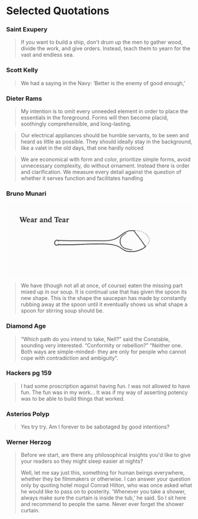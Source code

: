# Selected Quotations 

### Saint Exupery
> If you want to build a ship, don't drum up the men to gather wood, divide the work, and give orders. Instead, teach them to yearn for the vast and endless sea.

### Scott Kelly
> We had a saying in the Navy: ‘Better is the enemy of good enough,’

### Dieter Rams

> My intention is to omit every unneeded element in order to place the
> essentials in the foreground. Forms will then become placid, soothingly
> comprehensible, and long-lasting.

> Our electrical appliances should be humble servants, to be seen and heard as
> little as possible. They should ideally stay in the background, like a valet
> in the old days, that one hardly noticed

> We are economical with form and color, prioritize simple forms, avoid
> unnecessary complexity, do without ornament. Instead there is order and
> clarification. We measure every detail against the question of whether it
> serves function and facilitates handling

### Bruno Munari

![spoon](./wear-and-tear.png)

> We have (though not all at once, of course) eaten the missing part mixed up in
> our soup. It is continual use that has given the spoon its new shape. This is
> the shape the saucepan has made by constantly rubbing away at the spoon until
> it eventually shows us what shape a spoon for stirring soup should be.

### Diamond Age

> “Which path do you intend to take, Nell?” said the Constable, sounding very interested. “Conformity or rebellion?”
> “Neither one. Both ways are simple-minded- they are only for people who cannot
> cope with contradiction and ambiguity”.

### Hackers pg 159
> I had some proscription against having fun. I was not allowed to have fun.
> The fun was in my work… It was if my way of asserting potency was to be able
> to build things that worked.


### Asterios Polyp
> Yes try try. Am I forever to be sabotaged by good intentions?

### Werner Herzog
> Before we start, are there any philosophical insights you'd like to 
> give your readers so they might sleep easier at nights? 
> 
> Well, let me say just this, something for human beings everywhere, 
> whether they be filmmakers or otherwise. I can answer your question 
> only by quoting hotel mogul Conrad Hilton, who was once 
> asked what he would like to pass on to posterity. 'Whenever you 
> take a shower, always make sure the curtain is inside the tub,' he 
> said. So I sit here and recommend to people the same. Never ever 
> forget the shower curtain. 

